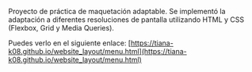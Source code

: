 Proyecto de práctica de maquetación adaptable. Se implementó la adaptación a diferentes resoluciones de pantalla utilizando HTML y CSS (Flexbox, Grid y Media Queries).

Puedes verlo en el siguiente enlace: [https://tiana-k08.github.io/website_layout/menu.html](https://tiana-k08.github.io/website_layout/menu.html)
